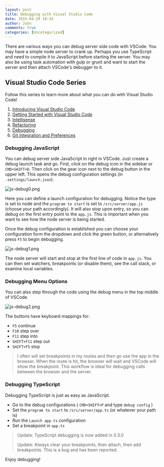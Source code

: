 ```yaml
---
layout: post
title: Debugging with Visual Studio Code
date: 2015-04-29 18:34
author: John
comments: true
categories: [Uncategorized]
---
```

There are various ways you can debug server side code with VSCode. You may have a simple node server to crank up. Perhaps you use TypeScript and need to compile it to JavaScript before starting the server. You may also be using task automation with gulp or grunt and want to start the server and then attach VSCode's debugger to it.

<h2>Visual Studio Code Series</h2>

Follow this series to learn more about what you can do with Visual Studio Code!

<ol>
<li><a href="http://johnpapa.net/visual-studio-code">Introducing Visual Studio Code</a></li>
<li><a href="http://johnpapa.net/getting-started-with-visual-studio-code">Getting Started with Visual Studio Code</a></li>
<li><a href="http://johnpapa.net/intellisense-witha-visual-studio-code">Intellisense</a></li>
<li><a href="http://johnpapa.net/refactoring-with-visual-studio-code">Refactoring</a></li>
<li><a href="http://johnpapa.net/debugging-with-visual-studio-code">Debugging</a></li>
<li><a href="http://johnpapa.net/git-and-preferences-in-visual-studio-code">Git Integration and Preferences</a></li>
</ol>

<h3>Debugging JavaScript</h3>

You can debug server side JavaScript in right in VSCode. Just create a debug launch task and go. First, click on the debug icon in the sidebar or <code>CMD+SHIFT+D</code>. Then click on the gear icon next to the debug button in the upper left. This opens the debug configuration settings (in <code>.settings/launch.json</code>).

<img src="/wp-content/uploads/2015/04/js-debug0.png" alt="js-debug0.png" />

Here you can define a launch configuration for debugging. Notice the type is set to node and the <code>program to start</code> is set to <code>/src/server/app.js</code> (choose your path accordingly). It will also stop upon entry, so you can debug on the first entry point to the <code>app.js</code>. This is important when you want to see how the node server is being started.

Once the debug configuration is established you can choose your configuration form the dropdown and click the green button, or alternatively press <code>F5</code> to begin debugging.

<img src="/wp-content/uploads/2015/04/js-debug1.png" alt="js-debug1.png" />

The node server will start and stop at the first line of code in <code>app.js</code>. You can then set watchers, breakpoints (or disable them), see the call stack, or examine local variables.

<h3>Debugging Menu Options</h3>

You can also step through the code using the debug menu in the top middle of VSCode.

<img src="/wp-content/uploads/2015/04/js-debug2.png" alt="js-debug2.png" />

The buttons have keyboard mappings for:

<ul>
<li><code>F5</code> continue</li>
<li><code>F10</code> step over</li>
<li><code>F11</code> step into</li>
<li><code>SHIFT+F11</code> step out</li>
<li><code>SHIFT+F5</code> stop</li>
</ul>

<blockquote>
  I often will set breakpoints in my routes and then go use the app in the browser. When the route is hit, the browser will wait and VSCode will show the breakpoint. This workflow is ideal for debugging calls between the browser and the server.
</blockquote>

<h3>Debugging TypeScript</h3>

Debugging TypeScript is just as easy as JavaScript.

<ul>
<li>Go to the debug configurations ( <code>CMD+SHIFT+P</code> and type <code>debug config</code> )  </li>
<li>Set the <code>program to start</code> to <code>/src/server/app.ts</code> (or whatever your path is)</li>
<li>Run the <code>Launch app.ts</code> configuration </li>
<li>Set a breakpoint in <code>app.ts</code></li>
</ul>

<blockquote>
  Update: TypeScript debugging is now added in 0.3.0
  
  Update: Always clear your breakpoints, then attach, then add breakpoints. This is a bug and has been reported.
</blockquote>

Enjoy debugging!
